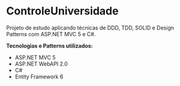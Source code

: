 # ControleUniversidade
Projeto de estudo aplicando técnicas de DDD, TDD, SOLID e Design Patterns com ASP.NET MVC 5 e C#.

**Tecnologias e Patterns utilizados:**
- ASP.NET MVC 5
- ASP.NET WebAPI 2.0
- C#
- Entity Framework 6
